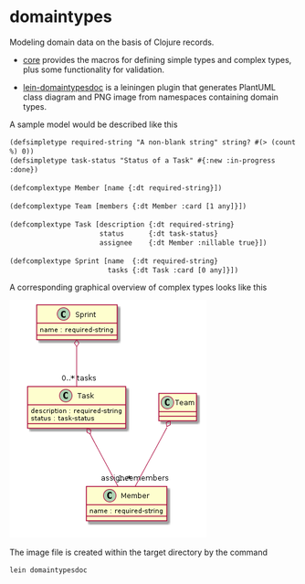 domaintypes
===========

Modeling domain data on the basis of Clojure records.

 - [core](core) provides the macros for defining 
   simple types and complex types, plus some functionality for
   validation.

 - [lein-domaintypesdoc](lein-domaintypesdoc) is a leiningen plugin 
   that generates PlantUML class diagram and PNG image from namespaces containing
   domain types.

A sample model would be described like this

    (defsimpletype required-string "A non-blank string" string? #(> (count %) 0))
    (defsimpletype task-status "Status of a Task" #{:new :in-progress :done})

    (defcomplextype Member [name {:dt required-string}])

    (defcomplextype Team [members {:dt Member :card [1 any]}])

    (defcomplextype Task [description {:dt required-string}
                          status      {:dt task-status}
                          assignee    {:dt Member :nillable true}])

    (defcomplextype Sprint [name  {:dt required-string}
                            tasks {:dt Task :card [0 any]}])


A corresponding graphical overview of complex types looks like this

![UML diagram of complextypes](domaintypes.png)

The image file is created within the target directory by the command

    lein domaintypesdoc
